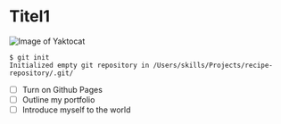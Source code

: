 # Titel1
![Image of Yaktocat](https://octodex.github.com/images/yaktocat.png)
```
$ git init
Initialized empty git repository in /Users/skills/Projects/recipe-repository/.git/
``` 
- [ ] Turn on Github Pages
- [ ] Outline my portfolio
- [ ] Introduce myself to the world
